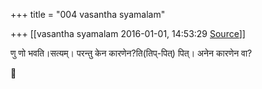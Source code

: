 +++
title = "004 vasantha syamalam"

+++
[[vasantha syamalam	2016-01-01, 14:53:29 [Source](https://groups.google.com/g/samskrita/c/PaUTE4-1oQ4)]]



णु णो भवति।सत्यम्। परन्तु केन कारणेन?ति(तिप्-पित्) पित्। अनेन कारणेन वा?



